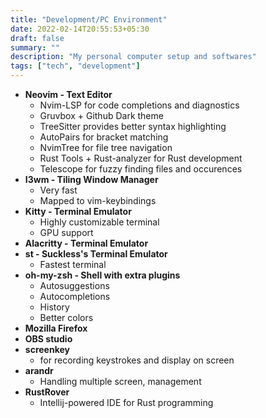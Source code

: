 ```yaml
---
title: "Development/PC Environment"
date: 2022-02-14T20:55:53+05:30
draft: false
summary: ""
description: "My personal computer setup and softwares"
tags: ["tech", "development"]
---
```


- **Neovim - Text Editor**
	- Nvim-LSP for code completions and diagnostics
	- Gruvbox + Github Dark theme
	- TreeSitter provides better syntax highlighting
	- AutoPairs for bracket matching
	- NvimTree for file tree navigation
	- Rust Tools + Rust-analyzer for Rust development
	- Telescope for fuzzy finding files and occurences
- **I3wm - Tiling Window Manager**
	- Very fast
	- Mapped to vim-keybindings
- **Kitty - Terminal Emulator**
	- Highly customizable terminal
	- GPU support
- **Alacritty - Terminal Emulator**
- **st - Suckless's Terminal Emulator**
	- Fastest terminal
- **oh-my-zsh - Shell with extra plugins**
	- Autosuggestions
	- Autocompletions
	- History
	- Better colors
- **Mozilla Firefox**
- **OBS studio**
- **screenkey**
	- for recording keystrokes and display on screen
- **arandr**
	- Handling multiple screen, management
- **RustRover**
	- Intellij-powered IDE for Rust programming
